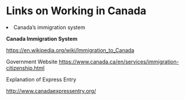 # Links on Working in Canada

<li style="font-weight:400">
    <span style="font-weight:400">Canada’s immigration system</span>
  </li>

  <p>
    <strong>Canada Immigration System</strong>
  </p>
  <p>
    <a href="https://en.wikipedia.org/wiki/Immigration_to_Canada"><span style="font-weight:400">https://en.wikipedia.org/wiki/Immigration_to_Canada</span></a>
  </p>
  <p>
    <span style="font-weight:400">Government Website </span>
    <a href="https://www.canada.ca/en/services/immigration-citizenship.html"><span style="font-weight:400">https://www.canada.ca/en/services/immigration-citizenship.html</span></a>
  </p>
  <p>
    <span style="font-weight:400">Explanation of Express Entry</span>
  </p>
  <p>
    <a href="http://www.canadaexpressentry.org/"><span style="font-weight:400">http://www.canadaexpressentry.org/</span></a>
  </p>
